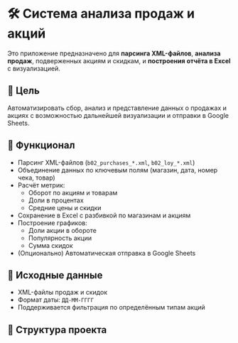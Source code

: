 # 🛠️ Система анализа продаж и акций

Это приложение предназначено для **парсинга XML-файлов**, **анализа продаж**, подверженных акциям и скидкам, и **построения отчёта в Excel** с визуализацией.

## 🎯 Цель
Автоматизировать сбор, анализ и представление данных о продажах и акциях с возможностью дальнейшей визуализации и отправки в Google Sheets.

## 📁 Функционал
- Парсинг XML-файлов (`b02_purchases_*.xml`, `b02_loy_*.xml`)
- Объединение данных по ключевым полям (магазин, дата, номер чека, товар)
- Расчёт метрик:
  - Оборот по акциям и товарам
  - Доли в процентах
  - Средние цены и скидки
- Сохранение в Excel с разбивкой по магазинам и акциям
- Построение графиков:
  - Доли акции в обороте
  - Популярность акции
  - Сумма скидок
- (Опционально) Автоматическая отправка в Google Sheets

## 🧾 Исходные данные
- XML-файлы продаж и скидок
- Формат даты: `ДД-ММ-ГГГГ`
- Поддерживается фильтрация по определённым типам акций

## 🧩 Структура проекта